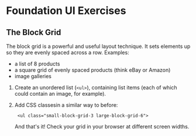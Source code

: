 # Foundation UI Exercises

## The Block Grid

The block grid is a powerful and useful layout technique.
It sets elements up so they are evenly spaced across a row.
Examples:

- a list of 8 products
- a square grid of evenly spaced products (think eBay or Amazon)
- image galleries

1. Create an unordered list (`<ul>`),
   containing list items (each of which could contain an image, for example).
1. Add CSS classesin a similar way to before:

        <ul class="small-block-grid-3 large-block-grid-6">

    And that's it! Check your grid in your browser at different screen widths.
